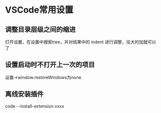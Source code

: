 # VSCode常用设置

## 调整目录层级之间的缩进

打开设置，在设置中搜索tree，并对结果中的  indent 进行调整，往大的加就可以了

## 设置启动时不打开上一次的项目

设置->window.restoreWindows为none

## 离线安装插件

code --install-extension xxxx